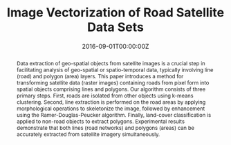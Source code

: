 ---
title: "Image Vectorization of Road Satellite Data Sets"
authors:
- admin
- P. Vateekul
- P. Srestasathiern
- S. Lawawirojwong

date: "2016-09-01T00:00:00Z"
doi: ""

author_notes:
- ""
- ""
- ""
- ""
- ""
- ""
- ""
- ""

# Schedule page publish date (NOT publication's date).
publishDate: "2016-04-01T00:00:00Z"

# Publication type.
# Legend: 0 = Uncategorized; 1 = Conference paper; 2 = Journal article;
# 3 = Preprint / Working Paper; 4 = Report; 5 = Book; 6 = Book section;
# 7 = Thesis; 8 = Patent
publication_types: ["2"]

# Publication name and optional abbreviated publication name.
publication: In *Journal of Remote Sensing and GIS Association of Thailand* **RESGAT**
publication_short: In *Journal of Remote Sensing and GIS Association of Thailand* **RESGAT**

abstract: Data extraction of geo-spatial objects from satellite images is a crucial step in facilitating analysis of geo-spatial or spatio-temporal data, typically involving line (road) and polygon (area) layers. This paper introduces a method for transforming satellite data (raster images) containing roads from pixel form into spatial objects comprising lines and polygons. Our algorithm consists of three primary steps. First, roads are isolated from other objects using k-means clustering. Second, line extraction is performed on the road areas by applying morphological operations to skeletonize the image, followed by enhancement using the Ramer-Douglas-Peucker algorithm. Finally, land-cover classification is applied to non-road objects to extract polygons. Experimental results demonstrate that both lines (road networks) and polygons (areas) can be accurately extracted from satellite imagery simultaneously.

# Summary. An optional shortened abstract.
summary: Data extraction of geo-spatial objects from satellite images is a crucial step in facilitating analysis of geo-spatial or spatio-temporal data, typically involving line (road) and polygon (area) layers. This paper introduces a method for transforming satellite data (raster images) containing roads from pixel form into spatial objects comprising lines and polygons. Our algorithm consists of three primary steps. First, roads are isolated from other objects using k-means clustering. Second, line extraction is performed on the road areas by applying morphological operations to skeletonize the image, followed by enhancement using the Ramer-Douglas-Peucker algorithm. Finally, land-cover classification is applied to non-road objects to extract polygons. Experimental results demonstrate that both lines (road networks) and polygons (areas) can be accurately extracted from satellite imagery simultaneously.

tags:
- Remote Sensing
- Road Segmentation
- Spatio-Temporal Data
- High-Resolution Imagery
- Aerial Imagery
- K-Means Clustering
- Ramer-Douglas-Peucker

featured: false

links:
# - name: Videos
#   url: https://www.youtube.com/channel/UCNzeAAPyZaX4EDr720q5msg
# - name: ICML talk
#   url: https://www.facebook.com/watch/live/?v=355035025132741&ref=watch_permalink
# - name: IEEE Spectrum article
#   url: https://spectrum.ieee.org/tech-talk/computing/software/deepmind-teaches-ai-teamwork
# - name: ICIAP 2017 Best Papers
#   url: https://link.springer.com/chapter/10.1007/978-3-319-60663-7_18
url_pdf: https://learn.gistda.or.th/wp-content/uploads/2017/06/GISTDA-Research-Image-Understaning-2559-Image-Vectorization.pdf
url_code: https://github.com/kaopanboonyuen/
url_dataset: ''
url_poster: ''
url_project: ''
url_slides: ''
url_source: ''
url_video: ''

# Featured image
# To use, add an image named `featured.jpg/png` to your page's folder. 
image:
  caption: ''
  focal_point: Center
  preview_only: false

# Associated Projects (optional).
#   Associate this publication with one or more of your projects.
#   Simply enter your project's folder or file name without extension.
#   E.g. `internal-project` references `content/project/internal-project/index.md`.
#   Otherwise, set `projects: []`.
projects: []

# Slides (optional).
#   Associate this publication with Markdown slides.
#   Simply enter your slide deck's filename without extension.
#   E.g. `slides: "example"` references `content/slides/example/index.md`.
#   Otherwise, set `slides: ""`.
slides: ""
---